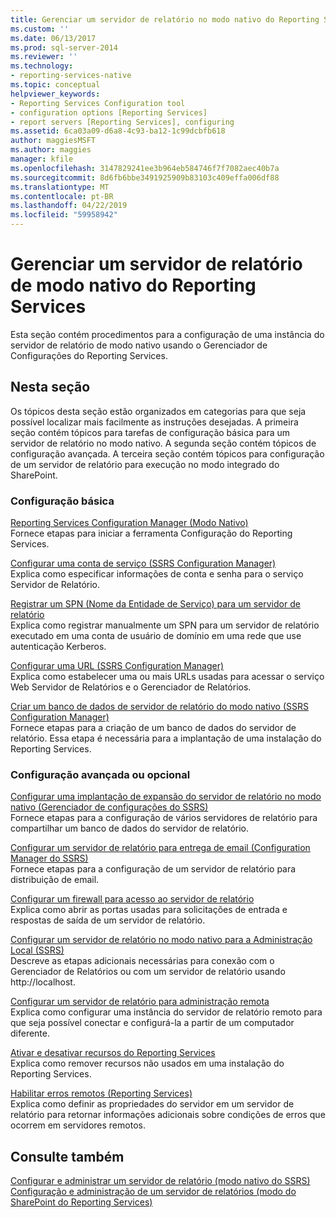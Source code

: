 ```yaml
---
title: Gerenciar um servidor de relatório no modo nativo do Reporting Services | Microsoft Docs
ms.custom: ''
ms.date: 06/13/2017
ms.prod: sql-server-2014
ms.reviewer: ''
ms.technology:
- reporting-services-native
ms.topic: conceptual
helpviewer_keywords:
- Reporting Services Configuration tool
- configuration options [Reporting Services]
- report servers [Reporting Services], configuring
ms.assetid: 6ca03a09-d6a8-4c93-ba12-1c99dcbfb618
author: maggiesMSFT
ms.author: maggies
manager: kfile
ms.openlocfilehash: 3147829241ee3b964eb584746f7f7082aec40b7a
ms.sourcegitcommit: 8d6fb6bbe3491925909b83103c409effa006df88
ms.translationtype: MT
ms.contentlocale: pt-BR
ms.lasthandoff: 04/22/2019
ms.locfileid: "59958942"
---
```

# <a name="manage-a-reporting-services-native-mode-report-server"></a>Gerenciar um servidor de relatório de modo nativo do Reporting Services
  Esta seção contém procedimentos para a configuração de uma instância do servidor de relatório de modo nativo usando o Gerenciador de Configurações do Reporting Services.  
  
## <a name="in-this-section"></a>Nesta seção  
 Os tópicos desta seção estão organizados em categorias para que seja possível localizar mais facilmente as instruções desejadas. A primeira seção contém tópicos para tarefas de configuração básica para um servidor de relatório no modo nativo. A segunda seção contém tópicos de configuração avançada. A terceira seção contém tópicos para configuração de um servidor de relatório para execução no modo integrado do SharePoint.  
  
### <a name="basic-configuration"></a>Configuração básica  
 [Reporting Services Configuration Manager &#40;Modo Nativo&#41;](../../sql-server/install/reporting-services-configuration-manager-native-mode.md)  
 Fornece etapas para iniciar a ferramenta Configuração do Reporting Services.  
  
 [Configurar uma conta de serviço &#40;SSRS Configuration Manager&#41;](../../sql-server/install/configure-a-service-account-ssrs-configuration-manager.md)  
 Explica como especificar informações de conta e senha para o serviço Servidor de Relatório.  
  
 [Registrar um SPN &#40;Nome da Entidade de Serviço&#41; para um servidor de relatório](register-a-service-principal-name-spn-for-a-report-server.md)  
 Explica como registrar manualmente um SPN para um servidor de relatório executado em uma conta de usuário de domínio em uma rede que use autenticação Kerberos.  
  
 [Configurar uma URL &#40;SSRS Configuration Manager&#41;](../install-windows/configure-a-url-ssrs-configuration-manager.md)  
 Explica como estabelecer uma ou mais URLs usadas para acessar o serviço Web Servidor de Relatórios e o Gerenciador de Relatórios.  
  
 [Criar um banco de dados de servidor de relatório do modo nativo &#40;SSRS Configuration Manager&#41;](../install-windows/ssrs-report-server-create-a-native-mode-report-server-database.md)  
 Fornece etapas para a criação de um banco de dados do servidor de relatório. Essa etapa é necessária para a implantação de uma instalação do Reporting Services.  
  
### <a name="advanced-or-optional-configuration"></a>Configuração avançada ou opcional  
 [Configurar uma implantação de expansão do servidor de relatório no modo nativo &#40;Gerenciador de configurações do SSRS&#41;](../install-windows/configure-a-native-mode-report-server-scale-out-deployment.md)  
 Fornece etapas para a configuração de vários servidores de relatório para compartilhar um banco de dados do servidor de relatório.  
  
 [Configurar um servidor de relatório para entrega de email &#40;Configuration Manager do SSRS&#41;](../../sql-server/install/configure-a-report-server-for-e-mail-delivery-ssrs-configuration-manager.md)  
 Fornece etapas para a configuração de um servidor de relatório para distribuição de email.  
  
 [Configurar um firewall para acesso ao servidor de relatório](configure-a-firewall-for-report-server-access.md)  
 Explica como abrir as portas usadas para solicitações de entrada e respostas de saída de um servidor de relatório.  
  
 [Configurar um servidor de relatório no modo nativo para a Administração Local &#40;SSRS&#41;](configure-a-native-mode-report-server-for-local-administration-ssrs.md)  
 Descreve as etapas adicionais necessárias para conexão com o Gerenciador de Relatórios ou com um servidor de relatório usando http://localhost.  
  
 [Configurar um servidor de relatório para administração remota](configure-a-report-server-for-remote-administration.md)  
 Explica como configurar uma instância do servidor de relatório remoto para que seja possível conectar e configurá-la a partir de um computador diferente.  
  
 [Ativar e desativar recursos do Reporting Services](turn-reporting-services-features-on-or-off.md)  
 Explica como remover recursos não usados em uma instalação do Reporting Services.  
  
 [Habilitar erros remotos &#40;Reporting Services&#41;](enable-remote-errors-reporting-services.md)  
 Explica como definir as propriedades do servidor em um servidor de relatório para retornar informações adicionais sobre condições de erros que ocorrem em servidores remotos.  
  
## <a name="see-also"></a>Consulte também  
 [Configurar e administrar um servidor de relatório &#40;modo nativo do SSRS&#41;](configure-and-administer-a-report-server-ssrs-native-mode.md)   
 [Configuração e administração de um servidor de relatórios &#40;modo do SharePoint do Reporting Services&#41;](../configure-administer-report-server-reporting-services-sharepoint-mode.md)  
  
  
